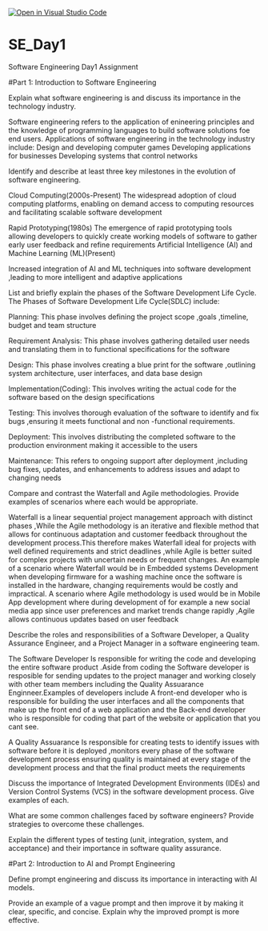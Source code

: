[![Open in Visual Studio Code](https://classroom.github.com/assets/open-in-vscode-2e0aaae1b6195c2367325f4f02e2d04e9abb55f0b24a779b69b11b9e10269abc.svg)](https://classroom.github.com/online_ide?assignment_repo_id=18392139&assignment_repo_type=AssignmentRepo)
# SE_Day1
Software Engineering Day1 Assignment

#Part 1: Introduction to Software Engineering

Explain what software engineering is and discuss its importance in the technology industry.

Software engineering refers to the application of enineering principles and the knowledge of programming languages to build software solutions foe end users.
Applications of software engineering in the technology industry include:
Design and developing computer games
Developing applications for businesses
Developing systems that control networks


Identify and describe at least three key milestones in the evolution of software engineering.

Cloud Computing(2000s-Present)
The widespread adoption of cloud computing platforms, enabling on demand access to computing resources and facilitating scalable software development

Rapid Prototyping(1980s)
The emergence of rapid prototyping tools allowing developers to quickly create working models of software to gather early user feedback and refine requirements
Artificial Intelligence (AI) and Machine Learning (ML)(Present)

Increased integration of AI and ML techniques into software development ,leading to more intelligent and adaptive applications


List and briefly explain the phases of the Software Development Life Cycle.
The Phases of Software Development Life Cycle(SDLC) include:

Planning:
This phase involves defining the project scope ,goals ,timeline, budget and team structure

Requirement Analysis:
This phase involves gathering detailed user needs and translating them in to functional specifications for the software

Design:
This phase involves creating a blue print for the software ,outlining system architecture, user interfaces, and data base design

Implementation(Coding):
This involves writing the actual code for the software based on the design specifications

Testing:
This involves thorough evaluation of the software to identify and fix bugs ,ensuring it meets functional and non -functional requirements.

Deployment:
This involves distributing the completed software to the production environment making it accessible to the users

Maintenance:
This refers to ongoing support after deployment ,including bug fixes, updates, and enhancements to address issues and adapt to changing needs




Compare and contrast the Waterfall and Agile methodologies. Provide examples of scenarios where each would be appropriate.


Waterfall is a linear sequential project management approach with distinct phases ,While the Agile methodology is an iterative and flexible method that allows for continuous adaptation and customer feedback throughout the development process.This therefore makes Waterfall ideal for projects with well defined requirements and strict deadlines ,while Agile is better suited for complex projects with uncertain needs or frequent changes.
An example of a scenario where Waterfall would be in Embedded systems Development when developing firmware for a washing machine once the software is installed in the hardware, changing requirements would be costly and impractical.
A scenario where Agile methodology is used would be in Mobile App development where during development of for example a new social media app since user preferences and market trends change rapidly ,Agile allows continuous updates based on user feedback


Describe the roles and responsibilities of a Software Developer, a Quality Assurance Engineer, and a Project Manager in a software engineering team.

The Software Developer
Is responsible for writing the code and developing the entire software product .Aside from coding the Software developer is resposible for sending updates to the project manager and working closely with other team members including the Quality Assuarance Enginneer.Examples of developers include A front-end developer who is responsible for building the user interfaces and all the components that make up the front end of a web application and the Back-end developer who is responsible for coding that part of the website or application that you cant see.

A Quality Assuarance 
Is responsible for creating tests to identify issues with software before it is deployed ,monitors every phase of the software development process ensuring quality is maintained at every stage of the development process and that the final product meets the requirements


Discuss the importance of Integrated Development Environments (IDEs) and Version Control Systems (VCS) in the software development process. Give examples of each.


What are some common challenges faced by software engineers? Provide strategies to overcome these challenges.


Explain the different types of testing (unit, integration, system, and acceptance) and their importance in software quality assurance.


#Part 2: Introduction to AI and Prompt Engineering


Define prompt engineering and discuss its importance in interacting with AI models.


Provide an example of a vague prompt and then improve it by making it clear, specific, and concise. Explain why the improved prompt is more effective.
